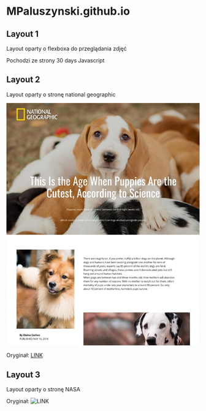 # MPaluszynski.github.io

## Layout 1

Layout oparty o flexboxa do przeglądania zdjęć

[](./L1.png)

Pochodzi ze strony 30 days Javascript


## Layout 2

Layout oparty o stronę national geographic

![](./L2.png)

Oryginał: [LINK](https://nicepage.com/s/12869/cutiest-home-pets-css-template)


## Layout 3

Layout oparty o stronę NASA

[](./L3.png)

Oryginał: ![LINK](https://dribbble.com/shots/3154943-NASA-website-concept/attachments/3154943?mode=media)
